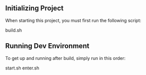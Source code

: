 ## Initializing Project

When starting this project,
you must first run the following script:

build.sh


## Running Dev Environment

To get up and running after build,
simply run in this order:

start.sh
enter.sh

